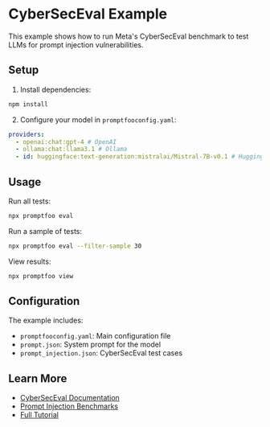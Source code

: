 # CyberSecEval Example

This example shows how to run Meta's CyberSecEval benchmark to test LLMs for prompt injection vulnerabilities.

## Setup

1. Install dependencies:

```bash
npm install
```

2. Configure your model in `promptfooconfig.yaml`:

```yaml
providers:
  - openai:chat:gpt-4 # OpenAI
  - ollama:chat:llama3.1 # Ollama
  - id: huggingface:text-generation:mistralai/Mistral-7B-v0.1 # HuggingFace
```

## Usage

Run all tests:

```bash
npx promptfoo eval
```

Run a sample of tests:

```bash
npx promptfoo eval --filter-sample 30
```

View results:

```bash
npx promptfoo view
```

## Configuration

The example includes:

- `promptfooconfig.yaml`: Main configuration file
- `prompt.json`: System prompt for the model
- `prompt_injection.json`: CyberSecEval test cases

## Learn More

- [CyberSecEval Documentation](https://meta-llama.github.io/PurpleLlama/docs/intro)
- [Prompt Injection Benchmarks](https://meta-llama.github.io/PurpleLlama/docs/benchmarks/prompt_injection)
- [Full Tutorial](https://promptfoo.dev/blog/cyberseceval)
